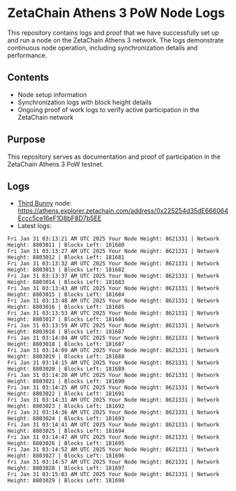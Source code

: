 # ZetaChain Athens 3 PoW Node Logs
This repository contains logs and proof that we have successfully set up and run a node on the ZetaChain Athens 3 network. The logs demonstrate continuous node operation, including synchronization details and performance.

## Contents
- Node setup information
- Synchronization logs with block height details
- Ongoing proof of work logs to verify active participation in the ZetaChain network

## Purpose
This repository serves as documentation and proof of participation in the ZetaChain Athens 3 PoW testnet.

## Logs

- [Third Bunny](https://thirdbunny.xyz/) node: https://athens.explorer.zetachain.com/address/0x225254d35dE666064Eccc5ce16eF1D8bF8D7b5EE
- Latest logs:
```
Fri Jan 31 03:13:21 AM UTC 2025 Your Node Height: 8621331 | Network Height: 8803011 | Blocks Left: 181680
Fri Jan 31 03:13:27 AM UTC 2025 Your Node Height: 8621331 | Network Height: 8803012 | Blocks Left: 181681
Fri Jan 31 03:13:32 AM UTC 2025 Your Node Height: 8621331 | Network Height: 8803013 | Blocks Left: 181682
Fri Jan 31 03:13:37 AM UTC 2025 Your Node Height: 8621331 | Network Height: 8803014 | Blocks Left: 181683
Fri Jan 31 03:13:43 AM UTC 2025 Your Node Height: 8621331 | Network Height: 8803015 | Blocks Left: 181684
Fri Jan 31 03:13:48 AM UTC 2025 Your Node Height: 8621331 | Network Height: 8803016 | Blocks Left: 181685
Fri Jan 31 03:13:53 AM UTC 2025 Your Node Height: 8621331 | Network Height: 8803017 | Blocks Left: 181686
Fri Jan 31 03:13:59 AM UTC 2025 Your Node Height: 8621331 | Network Height: 8803018 | Blocks Left: 181687
Fri Jan 31 03:14:04 AM UTC 2025 Your Node Height: 8621331 | Network Height: 8803018 | Blocks Left: 181687
Fri Jan 31 03:14:09 AM UTC 2025 Your Node Height: 8621331 | Network Height: 8803019 | Blocks Left: 181688
Fri Jan 31 03:14:15 AM UTC 2025 Your Node Height: 8621331 | Network Height: 8803020 | Blocks Left: 181689
Fri Jan 31 03:14:20 AM UTC 2025 Your Node Height: 8621331 | Network Height: 8803021 | Blocks Left: 181690
Fri Jan 31 03:14:25 AM UTC 2025 Your Node Height: 8621331 | Network Height: 8803022 | Blocks Left: 181691
Fri Jan 31 03:14:31 AM UTC 2025 Your Node Height: 8621331 | Network Height: 8803023 | Blocks Left: 181692
Fri Jan 31 03:14:36 AM UTC 2025 Your Node Height: 8621331 | Network Height: 8803024 | Blocks Left: 181693
Fri Jan 31 03:14:41 AM UTC 2025 Your Node Height: 8621331 | Network Height: 8803025 | Blocks Left: 181694
Fri Jan 31 03:14:47 AM UTC 2025 Your Node Height: 8621331 | Network Height: 8803026 | Blocks Left: 181695
Fri Jan 31 03:14:52 AM UTC 2025 Your Node Height: 8621331 | Network Height: 8803027 | Blocks Left: 181696
Fri Jan 31 03:14:57 AM UTC 2025 Your Node Height: 8621331 | Network Height: 8803028 | Blocks Left: 181697
Fri Jan 31 03:15:03 AM UTC 2025 Your Node Height: 8621331 | Network Height: 8803029 | Blocks Left: 181698
```
